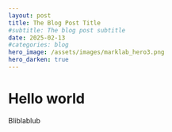 ```yaml
---
layout: post
title: The Blog Post Title
#subtitle: The blog post subtitle
date: 2025-02-13
#categories: blog
hero_image: /assets/images/marklab_hero3.png
hero_darken: true
---
```


# Hello world
Bliblablub